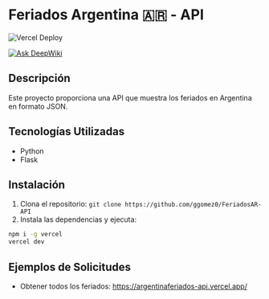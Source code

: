 # Feriados Argentina :argentina: - API
![Vercel Deploy](https://therealsujitk-vercel-badge.vercel.app/?app=argentinaferiados-api&style=for-the-badge)

[![Ask DeepWiki](https://deepwiki.com/badge.svg)](https://deepwiki.com/ggomez0/Feriados-Argentina-API)
## Descripción

Este proyecto proporciona una API que muestra los feriados en Argentina en formato JSON.

## Tecnologías Utilizadas

- Python
- Flask

## Instalación

1. Clona el repositorio: `git clone https://github.com/ggomez0/FeriadosAR-API`
2. Instala las dependencias y ejecuta: 
```bash
npm i -g vercel
vercel dev
```

## Ejemplos de Solicitudes

- Obtener todos los feriados:
  https://argentinaferiados-api.vercel.app/

